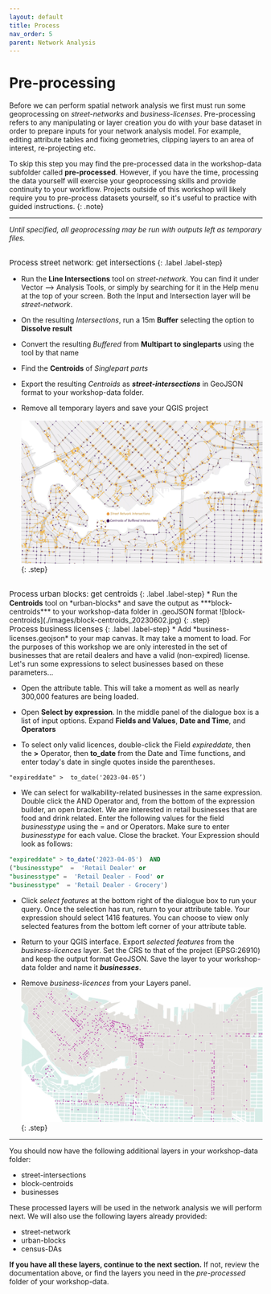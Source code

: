 ```yaml
---
layout: default
title: Process
nav_order: 5
parent: Network Analysis
---
```


# Pre-processing 
Before we can perform spatial network analysis we first must run some geoprocessing on *street-networks* and *business-licenses*. Pre-processing refers to any manipulating or layer creation you do with your base dataset in order to prepare inputs for your network analysis model. For example, editing attribute tables and fixing geometries, clipping layers to an area of interest, re-projecting etc. 

To skip this step you may find the pre-processed data in the workshop-data subfolder called **pre-processed**. However, if you have the time, processing the data yourself will exercise your geoprocessing skills and provide continuity to your workflow. Projects outside of this workshop will likely require you to pre-process datasets yourself, so it's useful to practice with guided instructions. 
{: .note}

---
*Until specified, all geoprocessing may be run with outputs left as temporary files.*

<!-- *1*{: .circle .circle-purple}  **Process street-network: get intersections** -->
<br>
<span style="font-size:15px;"> Process street network: get intersections</span> 
{: .label .label-step}

* Run the **Line Intersections** tool on <i>street-network</i>. You can find it under Vector --> Analysis Tools, or simply by searching for it in the Help menu at the top of your screen. Both the Input and Intersection layer will be <i>street-network</i>.   

* On the resulting <i>Intersections</i>, run a 15m <b>Buffer</b> selecting the option to **Dissolve result** 

* Convert  the resulting <i>Buffered</i> from <b>Multipart to singleparts</b> using the tool by that name

* Find the <b>Centroids</b> of <i>Singlepart parts</i>

* Export the resulting <i>Centroids</i> as ***street-intersections*** in GeoJSON format to your workshop-data folder.

* Remove all temporary layers and save your QGIS project
<br><br>
![intersections-vs-centroids](./images/intersections-vs-centroids_20230219.jpg)    
{: .step}

    
<br>
<span style="font-size:15px;"> Process urban blocks: get centroids</span> 
{: .label .label-step}
* Run the <b>Centroids</b> tool on *urban-blocks* and save the output as ***block-centroids*** to your workshop-data folder in .geoJSON format
![block-centroids](./images/block-centroids_20230602.jpg)  
{: .step}  

<br>
<span style="font-size:15px;"> Process business licenses</span> 
{: .label .label-step}
* Add *business-licenses.geojson* to your map canvas. It may take a moment to load. For the purposes of this workshop we are only interested in the set of businesses that are retail dealers and have a valid (non-expired) license. Let's run some expressions to select businesses based on these parameters...    

* Open the attribute table. This will take a moment as well as nearly 300,000 features are being loaded.

* Open <b>Select by expression</b>. In the middle panel of the dialogue box is a list of input options. Expand **Fields and Values**, **Date and Time**, and **Operators**    

* To select only valid licences, double-click the Field *expireddate*, then the **>** Operator, then **to_date** from the Date and Time functions, and enter today's date in single quotes inside the parentheses.    
```
"expireddate" >  to_date('2023-04-05’)
```    

* We can select for walkability-related businesses in the same expression. Double click the AND Operator and, from the bottom of the expression builder, an open bracket. We are interested in retail businesses that are food and drink related. Enter the following values for the field *businesstype* using the = and or Operators. Make sure to enter *businesstype* for each value. Close the bracket. Your Expression should look as follows:
```sql
"expireddate" > to_date('2023-04-05')  AND  
("businesstype"  =  'Retail Dealer' or 
"businesstype" =  'Retail Dealer - Food' or  
"businesstype"  = 'Retail Dealer - Grocery')
```
* Click *select features* at the bottom right of the dialogue box to run your query. Once the selection has run, return to your attribute table. Your expression should select 1416 features. You can choose to view only selected features from the bottom left corner of your attribute table.

* Return to your QGIS interface. Export *selected features* from the *business-licences* layer. Set the CRS to that of the project (EPSG:26910) and keep the output format GeoJSON. Save the layer to your workshop-data folder and name it ***businesses***.    

* Remove *business-licences* from your Layers panel. 
![selected-businesses](./images/selected-businesses_20230602.jpg)
{: .step}

--- 
You should now have the following additional layers in your workshop-data folder:

- street-intersections
- block-centroids
- businesses

These processed layers will be used in the network analysis we will perform next. We will also use the following layers already provided: 

- street-network
- urban-blocks
- census-DAs

**If you have all these layers, continue to the next section.** If not, review the documentation above, or find the layers you need in the *pre-processed* folder of your workshop-data. 
